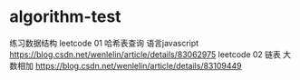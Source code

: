 # algorithm-test
练习数据结构
leetcode 01 哈希表查询 语言javascript
https://blog.csdn.net/wenlelin/article/details/83062975
leetcode 02 链表 大数相加
https://blog.csdn.net/wenlelin/article/details/83109449
